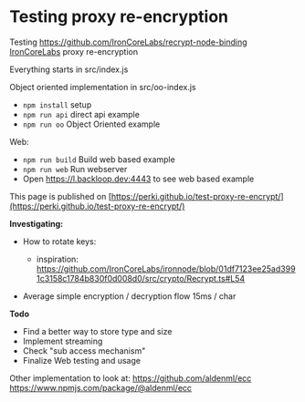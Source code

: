 # Testing proxy re-encryption


Testing https://github.com/IronCoreLabs/recrypt-node-binding [IronCoreLabs](https://github.com/IronCoreLabs) proxy re-encryption

Everything starts in src/index.js

Object oriented implementation in src/oo-index.js

- `npm install` setup
- `npm run api` direct api example
- `npm run oo` Object Oriented example

Web:

- `npm run build` Build web based example
- `npm run web` Run webserver 
- Open https://l.backloop.dev:4443 to see web based example 

This page is published on [https://perki.github.io/test-proxy-re-encrypt/](https://perki.github.io/test-proxy-re-encrypt/)

**Investigating:**
- How to rotate keys: 
  - inspiration: https://github.com/IronCoreLabs/ironnode/blob/01df7123ee25ad3991c3158c1784b830f0d008d0/src/crypto/Recrypt.ts#L54

- Average simple encryption / decryption flow 15ms / char

**Todo** 
  - Find a better way to store type and size 
  - Implement streaming 
  - Check "sub access mechanism" 
  - Finalize Web testing and usage

Other implementation to look at: https://github.com/aldenml/ecc
https://www.npmjs.com/package/@aldenml/ecc

